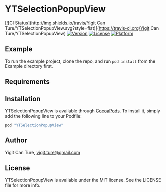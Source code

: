 # YTSelectionPopupView

[![CI Status](http://img.shields.io/travis/Yigit Can Ture/YTSelectionPopupView.svg?style=flat)](https://travis-ci.org/Yigit Can Ture/YTSelectionPopupView)
[![Version](https://img.shields.io/cocoapods/v/YTSelectionPopupView.svg?style=flat)](http://cocoapods.org/pods/YTSelectionPopupView)
[![License](https://img.shields.io/cocoapods/l/YTSelectionPopupView.svg?style=flat)](http://cocoapods.org/pods/YTSelectionPopupView)
[![Platform](https://img.shields.io/cocoapods/p/YTSelectionPopupView.svg?style=flat)](http://cocoapods.org/pods/YTSelectionPopupView)

## Example

To run the example project, clone the repo, and run `pod install` from the Example directory first.

## Requirements

## Installation

YTSelectionPopupView is available through [CocoaPods](http://cocoapods.org). To install
it, simply add the following line to your Podfile:

```ruby
pod "YTSelectionPopupView"
```

## Author

Yigit Can Ture, yigit.ture@gmail.com

## License

YTSelectionPopupView is available under the MIT license. See the LICENSE file for more info.
